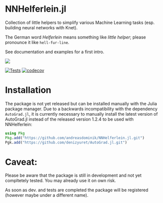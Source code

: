 # NNHelferlein.jl
Collection of little helpers to simplify various Machine Learning tasks
(esp. building neural networks with Knet).

The German word *Helferlein* means something like *little helper*;
please pronounce it like `hell-fur-line`.

See documentation and examples for a first intro.

<!---
[![](https://img.shields.io/badge/docs-stable-blue.svg)](https://andreasdominik.github.io/NNHelferlein.jl/stable)
--->
[![](https://img.shields.io/badge/docs-latest-blue.svg)](https://andreasdominik.github.io/NNHelferlein.jl/dev)
<!--
CI badge
[![Build Status](https://travis-ci.org/andreasdominik/NNHelferlein.jl.svg?branch=main)](https://travis-ci.org/andreasdominik/NNHelferlein.jl)
-->
[![Tests](https://github.com/andreasdominik/NNHelferlein.jl/actions/workflows/run_tests.yml/badge.svg)](https://github.com/andreasdominik/NNHelferlein.jl/actions/workflows/run_tests.yml) [![codecov](https://codecov.io/gh/andreasdominik/NNHelferlein.jl/branch/main/graph/badge.svg?token=9R12TMSKP1)](https://codecov.io/gh/andreasdominik/NNHelferlein.jl)

<!---
[![codecov.io](http://codecov.io/github/andreasdominik/NNHelferlein.jl/coverage.svg?branch=master)](http://codecov.io/github/andreasdominik/NNHelferlein.jl?branch=master)
[![Coverage Status](https://coveralls.io/repos/github/LiScI-Lab/SOM.jl/badge.svg?branch=master)](https://coveralls.io/github/LiScI-Lab/SOM.jl?branch=master)
--->


# Installation

The package is not yet released but can be installed manually with the Julia
package manager.
Due to a backwards incompatibility with the dependency `AutoGrad.jl`, it is
currently necessary to manually install the latest version of AutoGrad.jl instead
of the released version 1.2.4 to be used with NNHelferlein:

```Julia
using Pkg
Pkg.add("https://github.com/andreasdominik/NNHelferlein.jl.git")
Pgk.add("https://github.com/denizyuret/AutoGrad.jl.git")
```



# Caveat:
Please be aware that the package is still in development and
not yet compltetely tested. You may already use it on own risk.


As soon as dev. and tests are completed the package will be
registered (however maybe under a different name).

